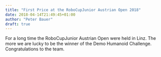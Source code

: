 ```yaml
---
title: "First Price at the RoboCupJunior Austrian Open 2018"
date: 2018-04-14T21:49:45+01:00
author: "Peter Bauer"
draft: true
---
```

For a long time the RoboCupJunior Austrian Open were held in Linz. The more we are lucky to be the winner of the Demo Humanoid Challenge. Congratulations to the team.

